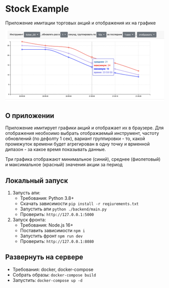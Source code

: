# Stock Example
Приложение имитации торговых акций и отображения их на графике

![alt text](./docs/screen_example.png)

## О приложении
Приложение имитирует графики акций и отображает их в браузере.
Для отображения необхоимо выбрать отображаемый инструмент,
частоту обновлений (по дефолту 1 сек), вариант группировки - то,
какой промежуток времени будет агрегирован в одну точку и врменной 
дипазон - за какое время показывать данные.

Три графика отображают минимальное (синий), среднее (фиолетовый) и 
максимальное (красный) значения акции за период

## Локальный запуск
1) Запусть апи:
   - Требования: Python 3.8+
   - Скачать зависимости ```pip install -r reqiurements.txt```
   - Запустить апи ```python ./backend/main.py```
   - Проверить: `http://127.0.0.1:5000`
2) Запуск фронта:
   - Требования: Node.js 16+
   - Поставить зависимости ```npm i```
   - Запустить фронт ```npm run dev```
   - Проверить: `http://127.0.0.1:8080`


## Развернуть на сервере
- Требования: docker, docker-compose
- Собрать образы: ```docker-compose build```
- Запустить: ```docker-compose up -d```
